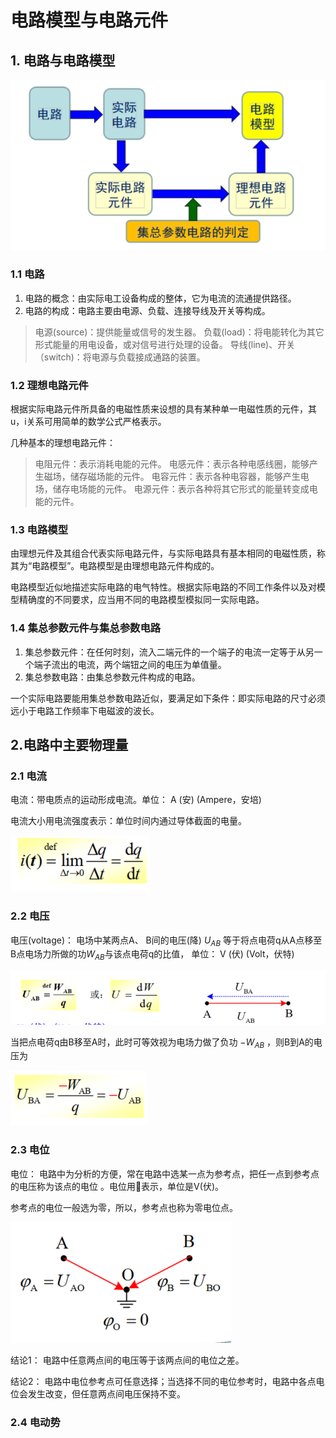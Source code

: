 # 电路模型与电路元件

## 1. 电路与电路模型

![image-20230525063624379](./assets/image-20230525063624379.png)

### 1.1 电路

1. 电路的概念：由实际电工设备构成的整体，它为电流的流通提供路径。
2. 电路的构成：电路主要由电源、负载、连接导线及开关等构成。

 > 电源(source)：提供能量或信号的发生器。
 > 负载(load)：将电能转化为其它形式能量的用电设备，或对信号进行处理的设备。
 > 导线(line)、开关（switch)：将电源与负载接成通路的装置。

### 1.2 理想电路元件

根据实际电路元件所具备的电磁性质来设想的具有某种单一电磁性质的元件，其u，i关系可用简单的数学公式严格表示。

几种基本的理想电路元件：

> 电阻元件：表示消耗电能的元件。
> 电感元件：表示各种电感线圈，能够产生磁场，储存磁场能的元件。
> 电容元件：表示各种电容器，能够产生电场，储存电场能的元件。
> 电源元件：表示各种将其它形式的能量转变成电能的元件。

### 1.3 电路模型

由理想元件及其组合代表实际电路元件，与实际电路具有基本相同的电磁性质，称其为“电路模型”。电路模型是由理想电路元件构成的。

 电路模型近似地描述实际电路的电气特性。根据实际电路的不同工作条件以及对模型精确度的不同要求，应当用不同的电路模型模拟同一实际电路。

### 1.4 集总参数元件与集总参数电路

1. 集总参数元件：在任何时刻，流入二端元件的一个端子的电流一定等于从另一个端子流出的电流，两个端钮之间的电压为单值量。
2. 集总参数电路：由集总参数元件构成的电路。

一个实际电路要能用集总参数电路近似，要满足如下条件：即实际电路的尺寸必须远小于电路工作频率下电磁波的波长。



## 2.电路中主要物理量

### 2.1 电流

电流：带电质点的运动形成电流。单位： A (安) (Ampere，安培)

电流大小用电流强度表示：单位时间内通过导体截面的电量。

![image-20230525223941608](./assets/image-20230525223941608.png)

### 2.2 电压

电压(voltage)： 电场中某两点A、 B间的电压(降) $U_{AB}$  等于将点电荷q从A点移至B点电场力所做的功$W_{AB}$与该点电荷q的比值， 单位： V (伏) (Volt，伏特)

![image-20230525225437163](./assets/image-20230525225437163.png)

当把点电荷q由B移至A时，此时可等效视为电场力做了负功 $-W_{AB}$ ，则B到A的电压为  

![image-20230525230524738](./assets/image-20230525230524738.png)

### 2.3 电位

电位： 电路中为分析的方便，常在电路中选某一点为参考点，把任一点到参考点的电压称为该点的电位 。电位用表示，单位是V(伏)。

参考点的电位一般选为零，所以，参考点也称为零电位点。

![image-20230525230624680](./assets/image-20230525230624680.png)

结论1： 电路中任意两点间的电压等于该两点间的电位之差。  

结论2： 电路中电位参考点可任意选择；当选择不同的电位参考时，电路中各点电位会发生改变，但任意两点间电压保持不变。  

### 2.4 电动势


